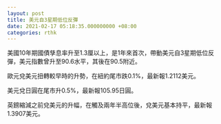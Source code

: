 ```yaml
---
layout: post
title: 美元自3星期低位反彈
date: 2021-02-17 05:18:35.000000000 +08:00
categories: rthk
---
```


美國10年期國債孳息率升至1.3厘以上，是1年來首次，帶動美元自3星期低位反彈，美元指數曾升至90.6水平，其後在90.5附近。

歐元兌美元扭轉較早時的升勢，在紐約尾市跌0.1%，最新報1.2112美元。

美元兌日圓在尾市升0.5%，最新報105.95日圓。

英鎊縮減之前兌美元的升幅，在觸及兩年半高位後，兌美元基本持平，最新報1.3907美元。
